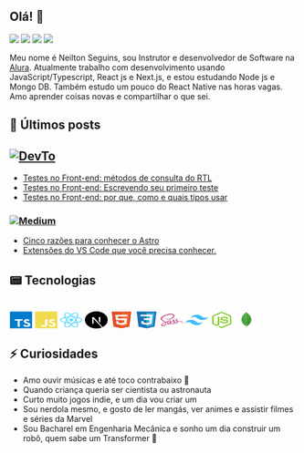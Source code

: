 ## Olá! 👋


<div>
  <a href="https://www.linkedin.com/in/ne%C3%ADlton-seguins-bb8786a6/" target="_blank"><img src="https://img.shields.io/badge/-LinkedIn-%230077B5?style=for-the-badge&logo=linkedin&logoColor=white" target="_blank"></a>
  <a href="https://twitter.com/SeguinsNeilton" target="_blank"><img src="https://img.shields.io/badge/-Twitter-1DA1F2?style=for-the-badge&logo=twitter&logoColor=white" target="_blank"></a>
  <a href="https://www.instagram.com/neilton_seguins/?hl=pt-br" target="_blank"><img src="https://img.shields.io/badge/-Instagram-%23E4405F?style=for-the-badge&logo=instagram&logoColor=white" target="_blank"></a>
  <a href = "mailto:seguins.neilton@gmail.com"><img src="https://img.shields.io/badge/-Gmail-%23333?style=for-the-badge&logo=gmail&logoColor=white" target="_blank"></a>
</div>

Meu nome é Neilton Seguins, sou Instrutor e desenvolvedor de Software na [Alura](https://www.alura.com.br/). Atualmente trabalho com desenvolvimento usando JavaScript/Typescript, React js e Next.js, e estou estudando Node js e Mongo DB. Também estudo um pouco do React Native nas horas vagas. Amo aprender coisas novas e compartilhar o que sei.

## 📝 Últimos posts

## [![ DevTo ](https://img.shields.io/badge/dev.to-0A0A0A?style=for-the-badge&logo=devdotto&logoColor=white)](https://dev.to/neiltonseguins)

<!-- DEVTO:START -->
- [Testes no Front-end: métodos de consulta do RTL](https://dev.to/neiltonseguins/testes-no-front-end-metodos-de-consulta-do-rtl-4obf)
- [Testes no Front-end: Escrevendo seu primeiro teste](https://dev.to/neiltonseguins/testes-no-front-end-escrevendo-seu-primeiro-teste-go4)
- [Testes no Front-end: por que, como e quais tipos usar](https://dev.to/neiltonseguins/testes-no-front-end-por-que-como-e-quais-tipos-usar-11jp)
<!-- DEVTO:END -->

###  [![ Medium ](https://img.shields.io/badge/-Medium-000000?style=for-the-badge&logo=medium&logoColor=white)](https://medium.com/@seguins.neilton)

<!-- MEDIUM:START -->
- [Cinco razões para conhecer o Astro](https://medium.com/@seguins.neilton/cinco-raz%C3%B5es-para-conhecer-o-astro-3eb4ee6514c6?source=rss-f029a4b16f06------2)
- [Extensões do VS Code que você precisa conhecer.](https://medium.com/@seguins.neilton/cinco-extens%C3%B5es-do-vs-code-que-voc%C3%AA-precisa-conhecer-e70e2f646fab?source=rss-f029a4b16f06------2)
<!-- MEDIUM:END -->

## 📟 Tecnologias

<div style="display: inline_block"><br>
  <img align="center" alt="Neilton-CSS" height="30" width="40" src="https://raw.githubusercontent.com/devicons/devicon/master/icons/typescript/typescript-original.svg">
  <img align="center" alt="Neilton-Js" height="30" width="40" src="https://raw.githubusercontent.com/devicons/devicon/master/icons/javascript/javascript-plain.svg">
  <img align="center" alt="Neilton-Js" height="30" width="40" src="https://raw.githubusercontent.com/devicons/devicon/master/icons/react/react-original.svg">
  <img align="center" alt="Neilton-CSS" height="30" width="40" src="https://raw.githubusercontent.com/devicons/devicon/master/icons/nextjs/nextjs-original.svg">
  <img align="center" alt="Neilton-HTML" height="30" width="40" src="https://raw.githubusercontent.com/devicons/devicon/master/icons/html5/html5-original.svg">
  <img align="center" alt="Neilton-CSS" height="30" width="40" src="https://raw.githubusercontent.com/devicons/devicon/master/icons/css3/css3-original.svg">
  <img align="center" alt="Neilton-CSS" height="30" width="40" src="https://raw.githubusercontent.com/devicons/devicon/master/icons/sass/sass-original.svg">
  <img align="center" alt="Neilton-CSS" height="30" width="40" src="https://raw.githubusercontent.com/devicons/devicon/master/icons/tailwindcss/tailwindcss-plain.svg">
  <img align="center" alt="Neilton-CSS" height="30" width="40" src="https://raw.githubusercontent.com/devicons/devicon/master/icons/nodejs/nodejs-original.svg">
  <img align="center" alt="Neilton-CSS" height="30" width="40" src="https://raw.githubusercontent.com/devicons/devicon/master/icons/mongodb/mongodb-original.svg">
</div>

##  ⚡ Curiosidades

- Amo ouvir músicas e até toco contrabaixo 🎸
- Quando criança queria ser cientista ou astronauta
- Curto muito jogos indie, e um dia vou criar um
- Sou nerdola mesmo, e gosto de ler mangás, ver animes e assistir filmes e séries da Marvel
- Sou Bacharel em Engenharia Mecânica e sonho um dia construir um robô, quem sabe um Transformer 🤖

<!--  <div>
  <a href="https://github.com/NeiltonSeguins">
  <img height="160em" src="https://github-readme-stats.vercel.app/api?username=NeiltonSeguins&show_icons=true&theme=merko&include_all_commits=true&count_private=true"/>
  <img height="160em" src="https://github-readme-stats.vercel.app/api/top-langs/?username=NeiltonSeguins&layout=compact&langs_count=7&theme=merko"/>
</div> -->


<!---
NeiltonSeguins/NeiltonSeguins is a ✨ special ✨ repository because its `README.md` (this file) appears on your GitHub profile.
You can click the Preview link to take a look at your changes.
--->
